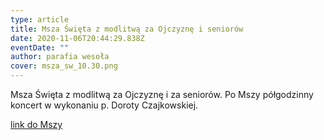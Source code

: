 ```yaml
---
type: article
title: Msza Święta z modlitwą za Ojczyznę i seniorów
date: 2020-11-06T20:44:29.838Z
eventDate: ""
author: parafia wesoła
cover: msza_sw_10.30.png
---
```

<!--StartFragment-->

Msza Święta z modlitwą za Ojczyznę i za seniorów. Po Mszy półgodzinny koncert w wykonaniu p. Doroty Czajkowskiej.

[link do Mszy ](https://youtu.be/X--S08Zio9Q)

<!--EndFragment-->